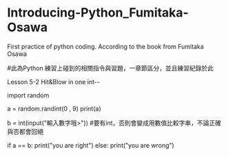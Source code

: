 # Introducing-Python_Fumitaka-Osawa
First practice of python coding. According to the book from Fumitaka Osawa


#此為Python 練習上碰到的相關指令與習題，一章節區分，並且練習紀錄於此


Lesson 5-2 Hit&Blow in one int--


import random

a = random.randint(0 , 9)
print(a)

b = int(input("輸入數字哦>"))  #要有int，否則會變成用數值比較字串，不論正確與否都會回絕

if a == b:
    print("you are right")
else:
    print("you are wrong")

